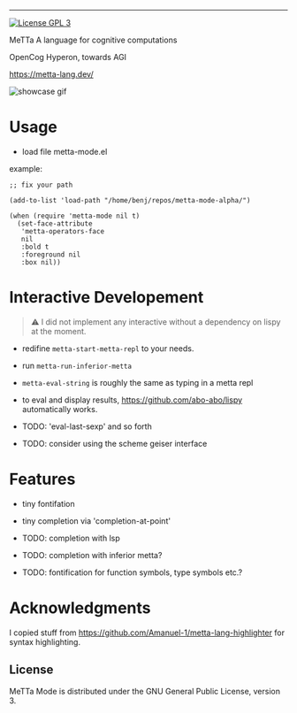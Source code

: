 
-----------
[![License GPL 3][badge-license]](http://www.gnu.org/licenses/gpl-3.0.txt)

MeTTa
A language for cognitive computations

OpenCog Hyperon, towards AGI

https://metta-lang.dev/

![showcase gif](https://i.imgur.com/jMhJ0ip.gif)

# Usage

- load file metta-mode.el

example: 

``` elisp
;; fix your path

(add-to-list 'load-path "/home/benj/repos/metta-mode-alpha/")

(when (require 'metta-mode nil t)
  (set-face-attribute
   'metta-operators-face
   nil
   :bold t
   :foreground nil
   :box nil))
```

# Interactive Developement

> ⚠ I did not implement any interactive without a dependency on lispy at the moment. 

- redifine `metta-start-metta-repl` to your needs. 
- run `metta-run-inferior-metta`
- `metta-eval-string` is roughly the same as typing in a metta repl

- to eval and display results, https://github.com/abo-abo/lispy automatically works. 
- TODO: 'eval-last-sexp' and so forth 
- TODO: consider using the scheme geiser interface


# Features

- tiny fontifation
- tiny completion via 'completion-at-point'

- TODO: completion with lsp
- TODO: completion with inferior metta? 
- TODO: fontification for function symbols, type symbols etc.? 


# Acknowledgments

I copied stuff from https://github.com/Amanuel-1/metta-lang-highlighter for syntax highlighting.


## License

MeTTa Mode is distributed under the GNU General Public License, version 3.

[badge-license]: https://img.shields.io/badge/license-GPL_3-green.svg
